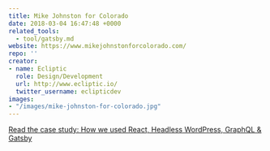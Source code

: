 ```yaml
---
title: Mike Johnston for Colorado
date: 2018-03-04 16:47:48 +0000
related_tools:
  - tool/gatsby.md
website: https://www.mikejohnstonforcolorado.com/
repo: ''
creator:
- name: Ecliptic
  role: Design/Development
  url: http://www.ecliptic.io/
  twitter_username: eclipticdev
images:
- "/images/mike-johnston-for-colorado.jpg"
---
```


[Read the case study: How we used React, Headless WordPress, GraphQL & Gatsby](https://www.gatsbyjs.org/blog/2018-3-03-case-study-mike-johnston/)
